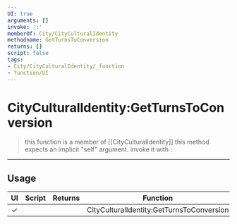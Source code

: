```yaml
---
UI: true
arguments: []
invoke: ':'
memberOf: City/CityCulturalIdentity
methodname: GetTurnsToConversion
returns: []
script: false
tags:
- City/CityCulturalIdentity/_function
- function/UI
---
```

# CityCulturalIdentity:GetTurnsToConversion
> this function is a member of [[CityCulturalIdentity]]
> this method expects an implicit "self" argument. invoke it with `:`
-----
## Usage
|  UI | Script | Returns | Function | Arguments |
|:---:|:------:|-------:|:--------:|:---------|
|✓| ||CityCulturalIdentity:GetTurnsToConversion||
